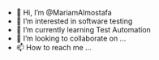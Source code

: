 - 👋 Hi, I’m @MariamAlmostafa
- 👀 I’m interested in software testing
- 🌱 I’m currently learning Test Automation
- 💞️ I’m looking to collaborate on ...
- 📫 How to reach me ...

<!---
MariamAlmostafa/MariamAlmostafa is a ✨ special ✨ repository because its `README.md` (this file) appears on your GitHub profile.
You can click the Preview link to take a look at your changes.
--->
